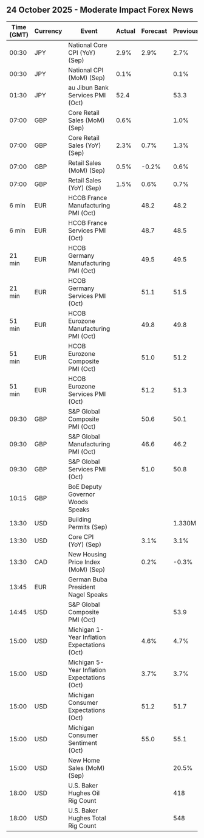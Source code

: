 ## 24 October 2025 - Moderate Impact Forex News

| Time (GMT) | Currency | Event | Actual | Forecast | Previous |
|------|----------|-------|--------|----------|----------|
| 00:30 | JPY | National Core CPI (YoY) (Sep) | 2.9% | 2.9% | 2.7% |
| 00:30 | JPY | National CPI (MoM) (Sep) | 0.1% |  | 0.1% |
| 01:30 | JPY | au Jibun Bank Services PMI (Oct) | 52.4 |  | 53.3 |
| 07:00 | GBP | Core Retail Sales (MoM) (Sep) | 0.6% |  | 1.0% |
| 07:00 | GBP | Core Retail Sales (YoY) (Sep) | 2.3% | 0.7% | 1.3% |
| 07:00 | GBP | Retail Sales (MoM) (Sep) | 0.5% | -0.2% | 0.6% |
| 07:00 | GBP | Retail Sales (YoY) (Sep) | 1.5% | 0.6% | 0.7% |
| 6 min | EUR | HCOB France Manufacturing PMI (Oct) |  | 48.2 | 48.2 |
| 6 min | EUR | HCOB France Services PMI (Oct) |  | 48.7 | 48.5 |
| 21 min | EUR | HCOB Germany Manufacturing PMI (Oct) |  | 49.5 | 49.5 |
| 21 min | EUR | HCOB Germany Services PMI (Oct) |  | 51.1 | 51.5 |
| 51 min | EUR | HCOB Eurozone Manufacturing PMI (Oct) |  | 49.8 | 49.8 |
| 51 min | EUR | HCOB Eurozone Composite PMI (Oct) |  | 51.0 | 51.2 |
| 51 min | EUR | HCOB Eurozone Services PMI (Oct) |  | 51.2 | 51.3 |
| 09:30 | GBP | S&P Global Composite PMI (Oct) |  | 50.6 | 50.1 |
| 09:30 | GBP | S&P Global Manufacturing PMI (Oct) |  | 46.6 | 46.2 |
| 09:30 | GBP | S&P Global Services PMI (Oct) |  | 51.0 | 50.8 |
| 10:15 | GBP | BoE Deputy Governor Woods Speaks |  |  |  |
| 13:30 | USD | Building Permits (Sep) |  |  | 1.330M |
| 13:30 | USD | Core CPI (YoY) (Sep) |  | 3.1% | 3.1% |
| 13:30 | CAD | New Housing Price Index (MoM) (Sep) |  | 0.2% | -0.3% |
| 13:45 | EUR | German Buba President Nagel Speaks |  |  |  |
| 14:45 | USD | S&P Global Composite PMI (Oct) |  |  | 53.9 |
| 15:00 | USD | Michigan 1-Year Inflation Expectations (Oct) |  | 4.6% | 4.7% |
| 15:00 | USD | Michigan 5-Year Inflation Expectations (Oct) |  | 3.7% | 3.7% |
| 15:00 | USD | Michigan Consumer Expectations (Oct) |  | 51.2 | 51.7 |
| 15:00 | USD | Michigan Consumer Sentiment (Oct) |  | 55.0 | 55.1 |
| 15:00 | USD | New Home Sales (MoM) (Sep) |  |  | 20.5% |
| 18:00 | USD | U.S. Baker Hughes Oil Rig Count |  |  | 418 |
| 18:00 | USD | U.S. Baker Hughes Total Rig Count |  |  | 548 |

